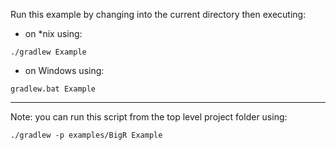 Run this example by changing into the current directory then executing:

- on *nix using:

```
./gradlew Example
```

- on Windows using:

```
gradlew.bat Example
```

*********************************************************************

Note: you can run this script from the top level project folder using:

```
./gradlew -p examples/BigR Example
```

